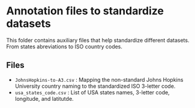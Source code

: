 # Annotation files to standardize datasets
This folder contains auxiliary files that help standardize different datasets. From states abreviations to ISO country codes.

## Files
- `JohnsHopkins-to-A3.csv` : Mapping the non-standard Johns Hopkins University country naming to the standardized ISO 3-letter code.
- `usa_states_code.csv` :  List of USA states names, 3-letter code, longitude, and latitutde.

